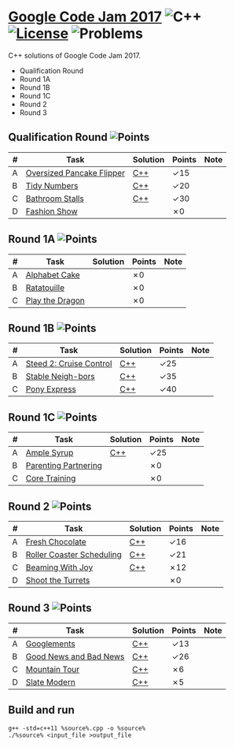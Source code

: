 # [Google Code Jam 2017](https://code.google.com/codejam/past-contests) ![C++](https://img.shields.io/badge/language-C++-orange.svg) [![License](https://img.shields.io/badge/license-MIT-blue.svg)](./LICENSE.md) ![Problems](https://img.shields.io/badge/progress-11%2F21-ff69b4.svg) 

C++ solutions of Google Code Jam 2017.

* Qualification Round
* Round 1A
* Round 1B
* Round 1C
* Round 2
* Round 3

## Qualification Round ![Points](https://img.shields.io/badge/points-65%2F100-blue.svg)

| # | Task | Solution | Points | Note |
|---| ---- | ------ | -------- | ---- |
| A | [Oversized Pancake Flipper](https://code.google.com/codejam/contest/3264486/dashboard#s=p0) | [C++](./Qualification%20Round/oversized_pancake_flipper.cpp) | ✓15 | | 
| B | [Tidy Numbers](https://code.google.com/codejam/contest/3264486/dashboard#s=p1) | [C++](./Qualification%20Round/tidy_numbers.cpp) | ✓20 | | 
| C | [Bathroom Stalls](https://code.google.com/codejam/contest/3264486/dashboard#s=p2) | [C++](./Qualification%20Round/bathroom_stalls.cpp) | ✓30 | | 
| D | [Fashion Show](https://code.google.com/codejam/contest/3264486/dashboard#s=p3) |   | ✗0 | | 

## Round 1A ![Points](https://img.shields.io/badge/points-0%2F3-blue.svg)

| # | Task | Solution | Points | Note |
|---| ---- | ------ | -------- | ---- |
| A | [Alphabet Cake](https://code.google.com/codejam/contest/5304486/dashboard#s=p0) |   | ✗0 | | 
| B | [Ratatouille](https://code.google.com/codejam/contest/5304486/dashboard#s=p1) |   | ✗0 | | 
| C | [Play the Dragon](https://code.google.com/codejam/contest/5304486/dashboard#s=p2) |   | ✗0 | | 

## Round 1B ![Points](https://img.shields.io/badge/points-100%2F100-blue.svg)

| # | Task | Solution | Points | Note |
|---| ---- | ------ | -------- | ---- |
| A | [Steed 2: Cruise Control](https://code.google.com/codejam/contest/8294486/dashboard#s=p0) | [C++](./Round%201B/steed_2_cruise_control.cpp) | ✓25 | | 
| B | [Stable Neigh-bors](https://code.google.com/codejam/contest/8294486/dashboard#s=p1) | [C++](./Round%201B/stable_neighbors.cpp) | ✓35 | | 
| C | [Pony Express](https://code.google.com/codejam/contest/8294486/dashboard#s=p2) | [C++](./Round%201B/pony_express.cpp) | ✓40 | | 

## Round 1C ![Points](https://img.shields.io/badge/points-25%2F90-blue.svg)

| # | Task | Solution | Points | Note |
|---| ---- | ------ | -------- | ---- |
| A | [Ample Syrup](https://code.google.com/codejam/contest/3274486/dashboard#s=p0) | [C++](./Round%201C/ample_syrup.cpp) | ✓25 | | 
| B | [Parenting Partnering](https://code.google.com/codejam/contest/3274486/dashboard#s=p1) |   | ✗0 | | 
| C | [Core Training](https://code.google.com/codejam/contest/3274486/dashboard#s=p2) |   | ✗0 | | 

## Round 2 ![Points](https://img.shields.io/badge/points-49%2F100-blue.svg)

| # | Task | Solution | Points | Note |
|---| ---- | ------ | -------- | ---- |
| A | [Fresh Chocolate](https://code.google.com/codejam/contest/5314486/dashboard#s=p0) | [C++](./Round%202/fresh_chocolate.cpp) | ✓16 | | 
| B | [Roller Coaster Scheduling](https://code.google.com/codejam/contest/5314486/dashboard#s=p1) | [C++](./Round%202/roller_coaster_scheduling.cpp) | ✓21 | | 
| C | [Beaming With Joy](https://code.google.com/codejam/contest/5314486/dashboard#s=p2) | [C++](./Round%202/beaming_with_joy.cpp) | ✗12 | | 
| D | [Shoot the Turrets](https://code.google.com/codejam/contest/5314486/dashboard#s=p3) |   | ✗0 | | 

## Round 3 ![Points](https://img.shields.io/badge/points-50%2F100-blue.svg)

| # | Task | Solution | Points | Note |
|---| ---- | ------ | -------- | ---- |
| A | [Googlements](https://code.google.com/codejam/contest/8304486/dashboard#s=p0) | [C++](./Round%203/googlements.cpp) | ✓13 | | 
| B | [Good News and Bad News](https://code.google.com/codejam/contest/8304486/dashboard#s=p1) | [C++](./Round%203/good_news_and_bad_news.cpp) | ✓26 | | 
| C | [Mountain Tour](https://code.google.com/codejam/contest/8304486/dashboard#s=p2) | [C++](./Round%203/mountain_tour.cpp) | ✗6 | | 
| D | [Slate Modern](https://code.google.com/codejam/contest/8304486/dashboard#s=p3) | [C++](./Round%203/slate_modern.cpp) | ✗5 | | 

## Build and run
```
g++ -std=c++11 %source%.cpp -o %source%
./%source% <input_file >output_file
```
